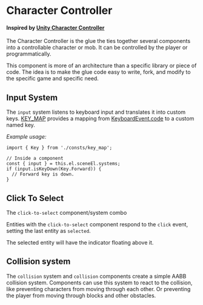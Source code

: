 # Character Controller
#### Inspired by [Unity Character Controller](https://docs.unity3d.com/Manual/class-CharacterController.html)

The Character Controller is the glue the ties together several components into a controllable character or mob. It can be controlled by the player or programmatically.

This component is more of an architecture than a specific library or piece of code. The idea is to make the glue code easy to write, fork, and modify to the specific game and specific need.




## Input System
The `input` system listens to keyboard input and translates it into
custom keys. [KEY_MAP](./src/consts/key_map.js) provides a mapping from
[KeyboardEvent.code](https://developer.mozilla.org/en-US/docs/Web/API/KeyboardEvent/code)
to a custom named key.

*Example usage:*
```
import { Key } from './consts/key_map';

// Inside a component
const { input } = this.el.sceneEl.systems;
if (input.isKeyDown(Key.Forward)) {
  // Forward key is down.
}
```


## Click To Select
The `click-to-select` component/system combo

Entities with the `click-to-select` component respond to the `click` event, setting the last entity as `selected`.

The selected entity will have the indicator floating above it.



## Collision system
The `collision` system and `collision` components create a simple AABB collision system. Components can use this system to react to the collision, like preventing characters from moving through each other. Or preventing the player from moving through blocks and other obstacles.
